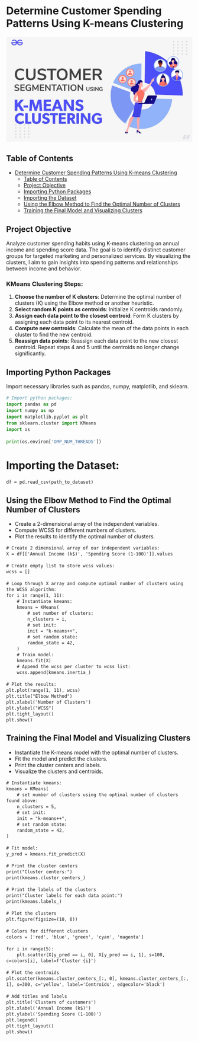 # Determine Customer Spending Patterns Using K-means Clustering

![kmeans](https://github.com/NavarroAlexKU/Determine-Customer-Spending-Patterns-Using-Kmeans-Clustering/blob/main/Kmeans%20Clustering.jpg?raw=true)

## Table of Contents
- [Determine Customer Spending Patterns Using K-means Clustering](#determine-customer-spending-patterns-using-k-means-clustering)
  - [Table of Contents](#table-of-contents)
  - [Project Objective](#project-objective)
  - [Importing Python Packages](#importing-python-packages)
  - [Importing the Dataset](#importing-the-dataset)
  - [Using the Elbow Method to Find the Optimal Number of Clusters](#using-the-elbow-method-to-find-the-optimal-number-of-clusters)
  - [Training the Final Model and Visualizing Clusters](#training-the-final-model-and-visualizing-clusters)

## Project Objective
Analyze customer spending habits using K-means clustering on annual income and spending score data. The goal is to identify distinct customer groups for targeted marketing and personalized services. By visualizing the clusters, I aim to gain insights into spending patterns and relationships between income and behavior.

### KMeans Clustering Steps:
1. **Choose the number of K clusters**: Determine the optimal number of clusters (K) using the Elbow method or another heuristic.
2. **Select random K points as centroids**: Initialize K centroids randomly.
3. **Assign each data point to the closest centroid**: Form K clusters by assigning each data point to its nearest centroid.
4. **Compute new centroids**: Calculate the mean of the data points in each cluster to find the new centroid.
5. **Reassign data points**: Reassign each data point to the new closest centroid. Repeat steps 4 and 5 until the centroids no longer change significantly.

## Importing Python Packages
Import necessary libraries such as pandas, numpy, matplotlib, and sklearn.

```python
# Import python packages:
import pandas as pd
import numpy as np
import matplotlib.pyplot as plt
from sklearn.cluster import KMeans
import os

print(os.environ['OMP_NUM_THREADS'])
```
# Importing the Dataset:
```
df = pd.read_csv(path_to_dataset)
```

## Using the Elbow Method to Find the Optimal Number of Clusters
- Create a 2-dimensional array of the independent variables.
- Compute WCSS for different numbers of clusters.
- Plot the results to identify the optimal number of clusters.
```
# Create 2 dimensional array of our independent variables:
X = df[['Annual Income (k$)', 'Spending Score (1-100)']].values

# Create empty list to store wcss values:
wcss = []

# Loop through X array and compute optimal number of clusters using the WCSS algorithm:
for i in range(1, 11):
    # Instantiate kmeans:
    kmeans = KMeans(
        # set number of clusters:
        n_clusters = i,
        # set init:
        init = "k-means++",
        # set random state:
        random_state = 42,
    )
    # Train model:
    kmeans.fit(X)
    # Append the wcss per cluster to wcss list:
    wcss.append(kmeans.inertia_)

# Plot the results:
plt.plot(range(1, 11), wcss)
plt.title("Elbow Method")
plt.xlabel('Number of Clusters')
plt.ylabel("WCSS")
plt.tight_layout()
plt.show()
```

## Training the Final Model and Visualizing Clusters
- Instantiate the K-means model with the optimal number of clusters.
- Fit the model and predict the clusters.
- Print the cluster centers and labels.
- Visualize the clusters and centroids.
```
# Instantiate kmeans:
kmeans = KMeans(
    # set number of clusters using the optimal number of clusters found above:
    n_clusters = 5,
    # set init:
    init = "k-means++",
    # set random state:
    random_state = 42,
)

# Fit model:
y_pred = kmeans.fit_predict(X)

# Print the cluster centers
print("Cluster centers:")
print(kmeans.cluster_centers_)

# Print the labels of the clusters
print("Cluster labels for each data point:")
print(kmeans.labels_)

# Plot the clusters
plt.figure(figsize=(10, 6))

# Colors for different clusters
colors = ['red', 'blue', 'green', 'cyan', 'magenta']

for i in range(5):
    plt.scatter(X[y_pred == i, 0], X[y_pred == i, 1], s=100, c=colors[i], label=f'Cluster {i}')

# Plot the centroids
plt.scatter(kmeans.cluster_centers_[:, 0], kmeans.cluster_centers_[:, 1], s=300, c='yellow', label='Centroids', edgecolor='black')

# Add titles and labels
plt.title('Clusters of customers')
plt.xlabel('Annual Income (k$)')
plt.ylabel('Spending Score (1-100)')
plt.legend()
plt.tight_layout()
plt.show()
```
